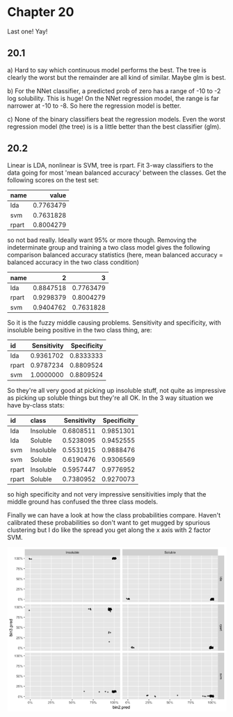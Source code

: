 # Chapter 20
Last one! Yay!

## 20.1

a) Hard to say which continuous model performs the best. The tree is clearly the worst but the remainder are all kind of similar. Maybe glm is best. 

b) For the NNet classifier, a predicted prob of zero has a range of -10 to -2 log solubility. This is huge! On the NNet regression model, the range is far narrower at -10 to -8. So here the regression model is better. 

c) None of the binary classifiers beat the regression models. Even the worst regression model (the tree) is is a little better than the best classifier (glm). 

## 20.2

Linear is LDA, nonlinear is SVM, tree is rpart. Fit 3-way classifiers to the data going for most 'mean balanced accuracy' between the classes. Get the following scores on the test set:

|name  |     value|
|:-----|---------:|
|lda   | 0.7763479|
|svm   | 0.7631828|
|rpart | 0.8004279|

so not bad really. Ideally want 95% or more though. Removing the indeterminate group and training a two class model gives the following comparison balanced accuracy statistics (here, mean balanced accuracy = balanced accuracy in the two class condition)

|name  |         2|         3|
|:-----|---------:|---------:|
|lda   | 0.8847518| 0.7763479|
|rpart | 0.9298379| 0.8004279|
|svm   | 0.9404762| 0.7631828|

So it is the fuzzy middle causing problems. Sensitivity and specificity, with insoluble being positive in the two class thing, are:

|id    | Sensitivity| Specificity|
|:-----|-----------:|-----------:|
|lda   |   0.9361702|   0.8333333|
|rpart |   0.9787234|   0.8809524|
|svm   |   1.0000000|   0.8809524|

So they're all very good at picking up insoluble stuff, not quite as impressive as picking up soluble things but they're all OK. In the 3 way situation we have by-class stats:

|id    |class     | Sensitivity| Specificity|
|:-----|:---------|-----------:|-----------:|
|lda   |Insoluble |   0.6808511|   0.9851301|
|lda   |Soluble   |   0.5238095|   0.9452555|
|svm   |Insoluble |   0.5531915|   0.9888476|
|svm   |Soluble   |   0.6190476|   0.9306569|
|rpart |Insoluble |   0.5957447|   0.9776952|
|rpart |Soluble   |   0.7380952|   0.9270073|

so high specificity and not very impressive sensitivities imply that the middle ground has confused the three class models. 

Finally we can have a look at how the class probabilities compare. Haven't calibrated these probabilities so don't want to get mugged by spurious clustering but I do like the spread you get along the x axis with 2 factor SVM. 

![img](20.2/plot.png)
